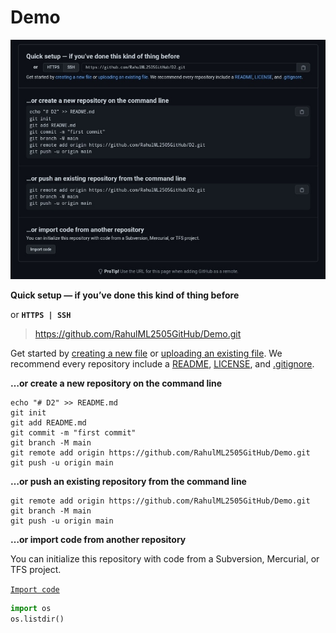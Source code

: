 # Demo

![The Screenshort](./screenshort.png)

**Quick setup — if you’ve done this kind of thing before**

or **` HTTPS | SSH `**
> https://github.com/RahulML2505GitHub/Demo.git


Get started by [creating a new file](https://github.com/RahulML2505GitHub/Demo/new/main) or [uploading an existing file](https://github.com/RahulML2505GitHub/Demo/upload). We recommend every repository include a [README](https://github.com/RahulML2505GitHub/Demo/new/main?readme=1), [LICENSE](https://github.com/RahulML2505GitHub/Demo/new/main?filename=LICENSE.md), and [.gitignore](https://github.com/RahulML2505GitHub/Demo/new/main?filename=.gitignore).

**…or create a new repository on the command line**

```
echo "# D2" >> README.md
git init
git add README.md
git commit -m "first commit"
git branch -M main
git remote add origin https://github.com/RahulML2505GitHub/Demo.git
git push -u origin main
```

**…or push an existing repository from the command line**

```
git remote add origin https://github.com/RahulML2505GitHub/Demo.git
git branch -M main
git push -u origin main
```

**…or import code from another repository**

You can initialize this repository with code from a Subversion, Mercurial, or TFS project.

[`Import code`](https://github.com/RahulML2505GitHub/Demo/import)

```python
import os
os.listdir()
```
